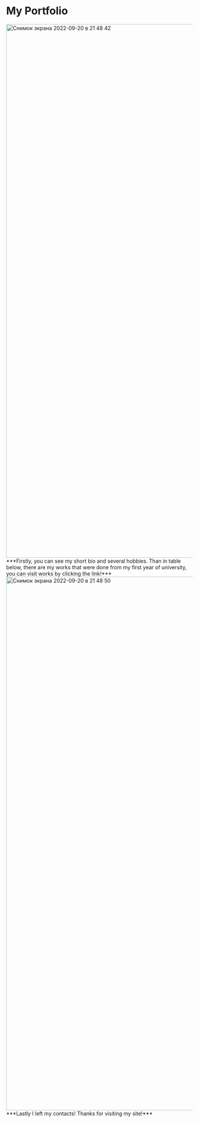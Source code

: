 # My Portfolio
<img width="1440" alt="Снимок экрана 2022-09-20 в 21 48 42" src="https://user-images.githubusercontent.com/100344816/191305357-bdc79dfe-eb00-469d-8fa5-c4ca41f0fd57.png">
***Firstly, you can see my short bio and several hobbies.
Than in table below, there are my works that were done from my first year of university, you can visit works by clicking the link!***
<img width="1440" alt="Снимок экрана 2022-09-20 в 21 48 50" src="https://user-images.githubusercontent.com/100344816/191305426-06b67208-7a36-454d-8c99-5e57808729a9.png">
***Lastly I left my contacts! Thanks for visiting my site!***
